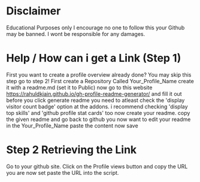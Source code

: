 # Disclaimer
Educational Purposes only I encourage no one to follow this your Github may be banned.
I wont be responsible for any damages.
# Help / How can i get a Link (Step 1)
First you want to create a profile overview already done? You may skip this step go to step 2!
First create a Repository Called Your_Profile_Name create it with a readme.md (set it to Public)
now go to this website https://rahuldkjain.github.io/gh-profile-readme-generator/ and fill it out
before you click generate readme you need to atleast check the 'display visitor count badge' option at the addons. i recommend checking 'display top skills' and 'github profile stat cards' too
now create your readme. copy the given readme and go back to github you now want to edit your readme in the Your_Profile_Name paste the content now save
# Step 2 Retrieving the Link
Go to your github site.
Click on the Profile views button and copy the URL you are now set paste the URL into the script. 
